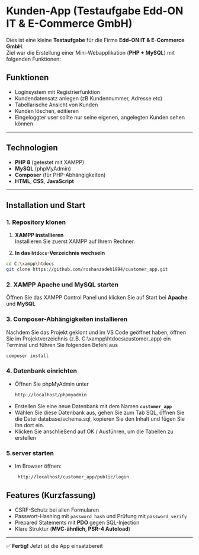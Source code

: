# Kunden-App (Testaufgabe Edd-ON IT & E-Commerce GmbH)

Dies ist eine kleine **Testaufgabe** für die Firma **Edd-ON IT & E-Commerce GmbH**.  
Ziel war die Erstellung einer Mini-Webapplikation (**PHP + MySQL**) mit folgenden Funktionen:

## Funktionen
- Loginsystem mit Registrierfunktion
- Kundendatensatz anlegen (zB Kundennummer, Adresse etc)
- Tabellarische Ansicht von Kunden 
- Kunden löschen, editieren 
- Eingeloggter user sollte nur seine eigenen, angelegten Kunden sehen können

---

## Technologien
- **PHP 8** (getestet mit XAMPP)  
- **MySQL** (phpMyAdmin)  
- **Composer** (für PHP-Abhängigkeiten)  
- **HTML**, **CSS**, **JavaScript**  

---

## Installation und Start

### 1. Repository klonen

1. **XAMPP installieren**  
   Installieren Sie zuerst XAMPP auf Ihrem Rechner.

2. **In das `htdocs`-Verzeichnis wechseln**  
```bash
cd C:\xampp\htdocs
git clone https://github.com/roshanzadeh1994/customer_app.git
 ```

### 2. **XAMPP** Apache und MySQL starten
Öffnen Sie das XAMPP Control Panel und klicken Sie auf Start bei **Apache** und **MySQL**

### 3. Composer-Abhängigkeiten installieren
Nachdem Sie das Projekt geklont und im VS Code geöffnet haben, öffnen Sie im Projektverzeichnis (z.B. C:\xampp\htdocs\customer_app) ein Terminal und führen Sie folgenden Befehl aus
```bash
composer install
```
  
### 4. Datenbank einrichten
- Öffnen Sie phpMyAdmin unter 
   ```bash
  http://localhost/phpmyadmin
    ```
- Erstellen Sie eine neue Datenbank mit dem Namen **`customer_app`** 
- Wählen Sie diese Datenbank aus, gehen Sie zum Tab SQL, öffnen Sie die Datei database/schema.sql, kopieren Sie den Inhalt und fügen Sie ihn dort ein.
- Klicken Sie anschließend auf OK / Ausführen, um die Tabellen zu erstellen

 ### 5.server starten
- Im Browser öffnen:  
  ```bash
   http://localhost/customer_app/public/login
    ```

 
## Features (Kurzfassung)
- CSRF-Schutz bei allen Formularen  
- Passwort-Hashing mit `password_hash` und Prüfung mit `password_verify`  
- Prepared Statements mit **PDO** gegen SQL-Injection  
- Klare Struktur (**MVC-ähnlich, PSR-4 Autoload**)  

---

✅ **Fertig!** Jetzt ist die App einsatzbereit 

